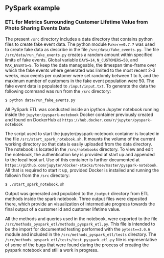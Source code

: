## PySpark example
### ETL for Metrics Surrounding Customer Lifetime Value from Photo Sharing Events Data

The present `/src` directory includes a data directory that contains python files to create fake event data.  The python module `Faker==0.7.7` was used to create fake data as describe in the file `/src/data/fake_events.py`.  The file `/src/data/run_fake_events.py` creates a random amount within specified limits of fake events.  Global variable `DAYS=14`,  `N_CUSTOMERS=50`, and `MAX_EVENTS=5`.  To keep the data manageable, the timespan time-frame over which the fake events where generated was limited to the most recent 2-3 weeks, max events per customer were set randomly between 1 to 5, and the maximum number of customers in the fake event population were 50. The fake event data is populated to `/input/input.txt`.
To generate the data the following command was run from the `/src` directory:

    $ python data/run_fake_events.py

All PySpark ETL was conducted inside an ipython Jupyter notebook running inside the `jupyter/pyspark-notebook` Docker container previously created and found on DockerHub at `https://hub.docker.com/r/jupyter/pyspark-notebook`

The script used to start the jupyter/pyspark-notebook container is located in the file `/src/start_spark_notebook.sh`.  It mounts the volume of the current working directory so that data is easily uploaded from the data directory.
The notebook is located in the `/src/notebooks` directory.  To view and edit the notebook, the authentication key is provided at start up and appended to the local host url.  Use of this container is further documented at `https://github.com/jupyter/docker-stacks/tree/master/pyspark-notebook`.  All that is required to start it up, provided Docker is installed and running the followin from the `/src` directory:

    $ ./start_spark_notebook.sh

Output was generated and populated to the `/output` directory from ETL methods inside the spark notebook.  Three output files were deposited there, which provide an visualization of intermediate progress towards the final output of a customer id and customer lifetime value.

All the methods and queries used in the notebook, were exported to the file `/src/methods_pyspark_etl/methods_pyspark_etl.py`.  This file is intended to be the import for documented testing performed with the `pytest==3.0.6` module and included in the `/src/methods_pyspark_etl/tests` directory. The `/src/methods_pyspark_etl/tests/test_pyspark_etl.py` file is representative of some of the bugs that were found during the process of creating the pyspark notebook and still a work in progress.
